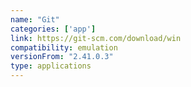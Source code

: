 ```yaml
---
name: "Git"
categories: ['app']
link: https://git-scm.com/download/win
compatibility: emulation
versionFrom: "2.41.0.3"
type: applications
---
```


